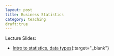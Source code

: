 ```yaml
---
layout: post
title: Business Statistics
category: teaching
draft:true
---
```



Lecture Slides:   
* [Intro to statistics, data types]({{relative}}/lectures/buan227/ch1/index.html){:target="_blank"}  


